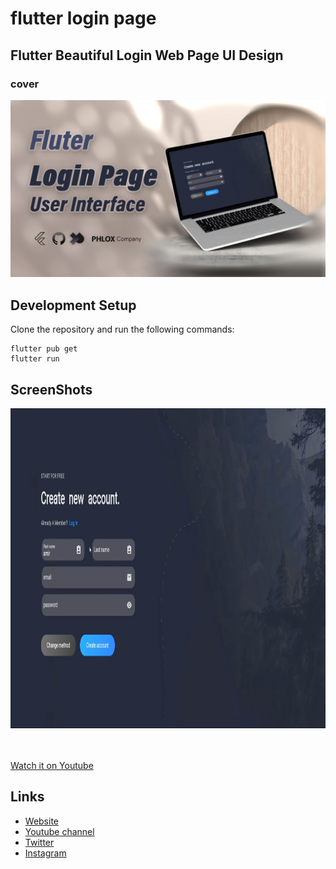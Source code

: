 # flutter login page

## Flutter Beautiful Login Web Page UI Design 

### cover
![Flutter Beautiful Login Page UI Design Cover](./assets/flutter_login_ui_amir.jpg?raw=true "Flutter Beautiful Login Page UI Design Cover")

## Development Setup
Clone the repository and run the following commands:

```
flutter pub get
flutter run
```
## ScreenShots

<img alt="Flutter Beautiful Login Page UI Design Screen shot" src="./assets/screen_shot.png" height="512em"/>



<br><br>
[Watch it on Youtube](https://www.youtube.com/channel/UC6sTNoJi_G_O5lNzc6JgLew)


## Links

* [Website](https://phloxcompany.com)
* [Youtube channel](https://www.youtube.com/channel/UC6sTNoJi_G_O5lNzc6JgLew)
* [Twitter](https://twitter.com/phloxcompany)
* [Instagram](https://instagram.com/phloxcompany)

